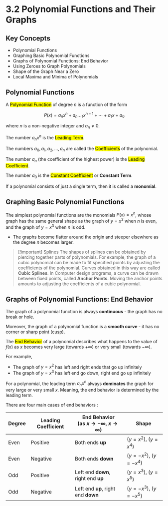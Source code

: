 # 3.2 Polynomial Functions and Their Graphs

## Key Concepts

- Polynomial Functions
- Graphing Basic Polynomial Functions
- Graphs of Polynomial Functions: End Behavior
- Using Zeroes to Graph Polynomials
- Shape of the Graph Near a Zero
- Local Maxima and Minima of Polynomials


## Polynomial Functions

A <mark class="hltr-trippy">Polynomial Function</mark> of degree $n$ is a function of the form

$$
P(x) = a_{n}x^{n} + a_{n-1}x^{n-1} + \dotsi + a_{1}x + a_{0}
$$

where $n$ is a non-negative integer and $a_{n} \neq 0$.

The number $a_{n}x^n$ is the <mark class="hltr-trippy">Leading Term</mark>.

The numbers $a_{0}, a_{1}, a_{2}, \dots, a_{n}$ are called the <mark class="hltr-trippy">Coefficients</mark> of the polynomial.

The number $a_{n}$ (the coefficient of the highest power) is the <mark class="hltr-trippy">Leading Coefficient</mark>.

The number $a_{0}$ is the <mark class="hltr-trippy">Constant Coefficient</mark> or **Constant Term**.

If a polynomial consists of just a single term, then it is called a **monomial**.


## Graphing Basic Polynomial Functions

The simplest polynomial functions are the monomials $P(x)=x^n$, whose graph has the same general shape as the graph of $y=x^2$ when $n$ is even, and the graph of $y=x^3$ when $n$ is odd.
- The graphs become flatter around the origin and steeper elsewhere as the degree $n$ becomes larger.

> [!important] Splines
> The shapes of splines can be obtained by piercing together parts of polynomials. For example, the graph of a cubic polynomial can be made to fit specified points by adjusting the coefficients of the polynomial. Curves obtained in this way are called **Cubic Splines**.
> In Computer design programs, a curve can be drawn between fixed points, called **Anchor Points**. Moving the anchor points amounts to adjusting the coefficients of a cubic polynomial.


## Graphs of Polynomial Functions: End Behavior

The graph of a polynomial function is always **continuous** - the graph has no break or hole.

Moreover, the graph of a polynomial function is a **smooth curve** - it has no corner or sharp point (cusp).

The <mark class="hltr-trippy">End Behavior</mark> of a polynomial describes what happens to the value of $f(x)$ as $x$ becomes very large (towards $+\infty$) or very small (towards $-\infty$).

For example,
- The graph of $y=x^2$ has left and right ends that go up infinitely
- The graph of $y=x^3$ has left end go down, right end go up infinitely

For a polynomial, the leading term $a_{n}x^n$ always **dominates** the graph for very large or very small $x$. Meaning, the end behavior is determined by the leading term.

There are four main cases of end behaviors :

| Degree | Leading Coefficient | End Behavior<br>(as $x \to -\infty$, $x \to \infty$) | Shape                      |
| ------ | ------------------- | ---------------------------------------------------- | -------------------------- |
| Even   | Positive            | Both ends **up**                                     | ($y = x^2$), ($y = x^4$)   |
| Even   | Negative            | Both ends **down**                                   | ($y = -x^2$), ($y = -x^4$) |
| Odd    | Positive            | Left end **down**, right end **up**                  | ($y = x^3$), ($y = x^5$)   |
| Odd    | Negative            | Left end **up**, right end **down**                  | ($y = -x^3$), ($y = -x^5$) |

